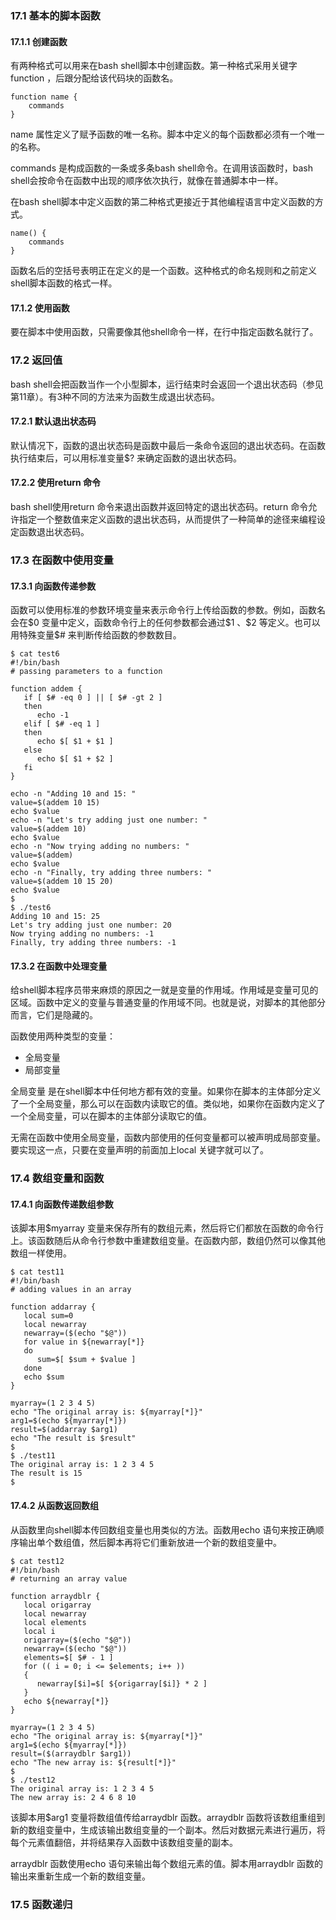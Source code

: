 ### 17.1 基本的脚本函数

#### 17.1.1 创建函数

有两种格式可以用来在bash shell脚本中创建函数。第一种格式采用关键字function ，后跟分配给该代码块的函数名。

```shell
function name {
    commands
}
```

name 属性定义了赋予函数的唯一名称。脚本中定义的每个函数都必须有一个唯一的名称。

commands 是构成函数的一条或多条bash shell命令。在调用该函数时，bash shell会按命令在函数中出现的顺序依次执行，就像在普通脚本中一样。

在bash shell脚本中定义函数的第二种格式更接近于其他编程语言中定义函数的方式。

```shell
name() {
    commands
} 
```

函数名后的空括号表明正在定义的是一个函数。这种格式的命名规则和之前定义shell脚本函数的格式一样。

#### 17.1.2 使用函数

要在脚本中使用函数，只需要像其他shell命令一样，在行中指定函数名就行了。

### 17.2 返回值

bash shell会把函数当作一个小型脚本，运行结束时会返回一个退出状态码（参见第11章）。有3种不同的方法来为函数生成退出状态码。

#### 17.2.1 默认退出状态码

默认情况下，函数的退出状态码是函数中最后一条命令返回的退出状态码。在函数执行结束后，可以用标准变量$? 来确定函数的退出状态码。

#### 17.2.2 使用return 命令

bash shell使用return 命令来退出函数并返回特定的退出状态码。return 命令允许指定一个整数值来定义函数的退出状态码，从而提供了一种简单的途径来编程设定函数退出状态码。

### 17.3 在函数中使用变量

#### 17.3.1 向函数传递参数

函数可以使用标准的参数环境变量来表示命令行上传给函数的参数。例如，函数名会在\$0 变量中定义，函数命令行上的任何参数都会通过\$1 、\$2 等定义。也可以用特殊变量\$# 来判断传给函数的参数数目。

```shell
$ cat test6
#!/bin/bash
# passing parameters to a function

function addem {
   if [ $# -eq 0 ] || [ $# -gt 2 ]
   then
      echo -1
   elif [ $# -eq 1 ]
   then
      echo $[ $1 + $1 ]
   else
      echo $[ $1 + $2 ]
   fi
}

echo -n "Adding 10 and 15: "
value=$(addem 10 15)
echo $value
echo -n "Let's try adding just one number: "
value=$(addem 10)
echo $value
echo -n "Now trying adding no numbers: "
value=$(addem)
echo $value
echo -n "Finally, try adding three numbers: "
value=$(addem 10 15 20)
echo $value
$
$ ./test6
Adding 10 and 15: 25
Let's try adding just one number: 20
Now trying adding no numbers: -1
Finally, try adding three numbers: -1
```

#### 17.3.2 在函数中处理变量

给shell脚本程序员带来麻烦的原因之一就是变量的作用域。作用域是变量可见的区域。函数中定义的变量与普通变量的作用域不同。也就是说，对脚本的其他部分而言，它们是隐藏的。

函数使用两种类型的变量：

+ 全局变量
+ 局部变量

全局变量 是在shell脚本中任何地方都有效的变量。如果你在脚本的主体部分定义了一个全局变量，那么可以在函数内读取它的值。类似地，如果你在函数内定义了一个全局变量，可以在脚本的主体部分读取它的值。

无需在函数中使用全局变量，函数内部使用的任何变量都可以被声明成局部变量。要实现这一点，只要在变量声明的前面加上local 关键字就可以了。

### 17.4 数组变量和函数

#### 17.4.1 向函数传递数组参数

该脚本用$myarray 变量来保存所有的数组元素，然后将它们都放在函数的命令行上。该函数随后从命令行参数中重建数组变量。在函数内部，数组仍然可以像其他数组一样使用。

```shell
$ cat test11
#!/bin/bash
# adding values in an array

function addarray {
   local sum=0
   local newarray
   newarray=($(echo "$@"))
   for value in ${newarray[*]}
   do
      sum=$[ $sum + $value ]
   done
   echo $sum
}

myarray=(1 2 3 4 5)
echo "The original array is: ${myarray[*]}"
arg1=$(echo ${myarray[*]})
result=$(addarray $arg1)
echo "The result is $result"
$
$ ./test11
The original array is: 1 2 3 4 5
The result is 15
$
```

#### 17.4.2 从函数返回数组

从函数里向shell脚本传回数组变量也用类似的方法。函数用echo 语句来按正确顺序输出单个数组值，然后脚本再将它们重新放进一个新的数组变量中。

```shell
$ cat test12
#!/bin/bash
# returning an array value

function arraydblr {
   local origarray
   local newarray
   local elements
   local i
   origarray=($(echo "$@"))
   newarray=($(echo "$@"))
   elements=$[ $# - 1 ]
   for (( i = 0; i <= $elements; i++ ))
   {
      newarray[$i]=$[ ${origarray[$i]} * 2 ]
   }
   echo ${newarray[*]}
}

myarray=(1 2 3 4 5)
echo "The original array is: ${myarray[*]}"
arg1=$(echo ${myarray[*]})
result=($(arraydblr $arg1))
echo "The new array is: ${result[*]}"
$
$ ./test12
The original array is: 1 2 3 4 5
The new array is: 2 4 6 8 10
```

该脚本用$arg1 变量将数组值传给arraydblr 函数。arraydblr 函数将该数组重组到新的数组变量中，生成该输出数组变量的一个副本。然后对数据元素进行遍历，将每个元素值翻倍，并将结果存入函数中该数组变量的副本。

arraydblr 函数使用echo 语句来输出每个数组元素的值。脚本用arraydblr 函数的输出来重新生成一个新的数组变量。

### 17.5 函数递归

